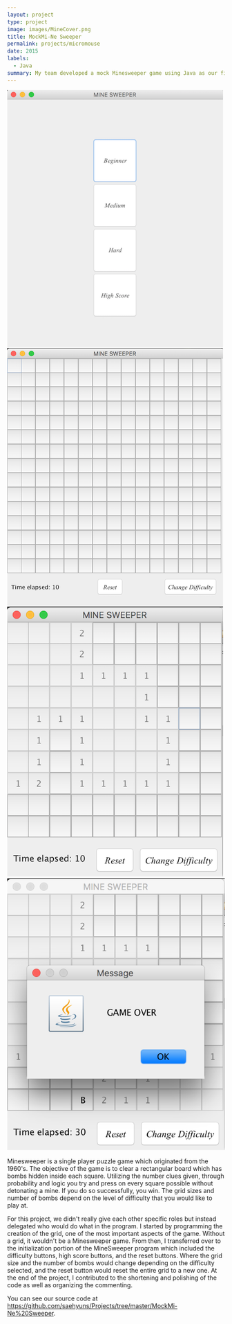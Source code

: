 ```yaml
---
layout: project
type: project
image: images/MineCover.png
title: MockMi-Ne Sweeper
permalink: projects/micromouse
date: 2015
labels:
  - Java
summary: My team developed a mock Minesweeper game using Java as our final project for ICS 211.
---
```


<div class="ui small rounded images">
  <img class="ui image" src="../images/MINESWEEP1.png">
  <img class="ui image" src="../images/MINESWEEP2.png">
  <img class="ui image" src="../images/MINESWEEP3.png">
  <img class="ui image" src="../images/MINESWEEP4.png">
</div>

Minesweeper is a single player puzzle game which originated from the 1960's. The objective of the game is to clear a rectangular board which has bombs hidden inside each square. Utilizing the number clues given, through probability and logic you try and press on every square possible without detonating a mine. If you do so successfully, you win. The grid sizes and number of bombs depend on the level of difficulty that you would like to play at.

For this project, we didn't really give each other specific roles but instead delegated who would do what in the program. I started by programming the creation of the grid, one of the most important aspects of the game. Without a grid, it wouldn't be a Minesweeper game. From then, I transferred over to the initialization portion of the MineSweeper program which included the difficulty buttons, high score buttons, and the reset buttons. Where the grid size and the number of bombs would change depending on the difficulty selected, and the reset button would reset the entire grid to a new one. At the end of the project, I contributed to the shortening and polishing of the code as well as organizing the commenting.

You can see our source code at https://github.com/saehyuns/Projects/tree/master/MockMi-Ne%20Sweeper.



